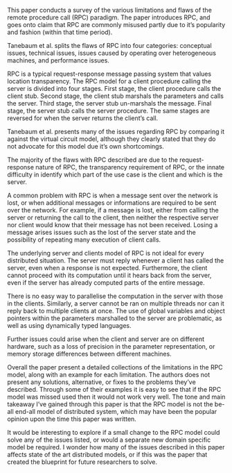 This paper conducts a survey of the various limitations and flaws of the remote
procedure call (RPC) paradigm. The paper introduces RPC, and goes onto claim
that RPC are commonly misused partly due to it’s popularity and fashion (within
that time period).


Tanebaum et al. splits the flaws of RPC into four categories: conceptual issues,
technical issues, issues caused by operating over heterogeneous machines, and
performance issues.


RPC is a typical request-response message passing system that values location
transparency. The RPC model for a client procedure calling the server is divided
into four stages. First stage, the client procedure calls the client stub.
Second stage, the client stub marshals the parameters and calls the server.
Third stage, the server stub un-marshals the message. Final stage, the server
stub calls the server procedure. The same stages are reversed for when the
server returns the client’s call.


Tanebaum et al. presents many of the issues regarding RPC by comparing it
against the virtual circuit model, although they clearly stated that they do not
advocate for this model due it’s own shortcomings.


The majority of the flaws with RPC described are due to the request-response
nature of RPC, the transparency requirement of RPC, or the innate difficulty in
identify which part of the use case is the client and which is the server.


A common problem with RPC is when a message sent over the network is lost, or
when additional messages or informations are required to be sent over the
network. For example, if a message is lost, either from calling the server or
returning the call to the client, then neither the respective server nor client
would know that their message has not been received. Losing a message arises
issues such as the lost of the server state and the possibility of repeating
many execution of client calls.


The underlying server and clients model of RPC is not ideal for every
distributed situation. The server must reply whenever a client has called the
server, even when a response is not expected. Furthermore, the client cannot
proceed with its computation until it hears back from the server, even if the
server has already computed parts of the entire message.


There is no easy way to parallelise the computation in the server with those in
the clients. Similarly, a server cannot be ran on multiple threads nor can it
reply back to multiple clients at once. The use of global variables and object
pointers within the parameters marshalled to the server are problematic, as well
as using dynamically typed languages.


Further issues could arise when the client and server are on different hardware,
such as a loss of precision in the parameter representation, or memory storage
differences between different machines.


Overall the paper present a detailed collections of the limitations in the RPC
model, along with an example for each limitation. The authors does not present
any solutions, alternative, or fixes to the problems they’ve described. Through
some of their examples it is easy to see that if the RPC model was missed used
then it would not work very well. The tone and main takeaway I’ve gained through
this paper is that the RPC model is not the be-all end-all model of distributed
system, which may have been the popular opinion upon the time this paper was
written.


It would be interesting to explore if a small change to the RPC model could
solve any of the issues listed, or would a separate new domain specific model be
required. I wonder how many of the issues described in this paper affects state
of the art distributed models, or if this was the paper that created the
blueprint for future researchers to solve.
